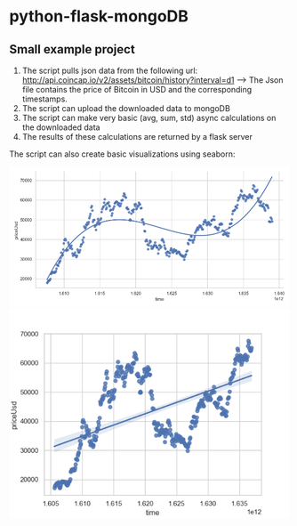 # python-flask-mongoDB
## Small example project

1. The script pulls json data from the following url: http://api.coincap.io/v2/assets/bitcoin/history?interval=d1 -->
The Json file contains the price of Bitcoin in USD and the corresponding timestamps.
2. The script can upload the downloaded data to mongoDB 
3. The script can make very basic (avg, sum, std) async calculations on the downloaded data
4. The results of these calculations are returned by a flask server

The script can also create basic visualizations using seaborn:

![polinom](/pictures/polynomial_analysis.png)
![regplot](/pictures/regplot.png)
